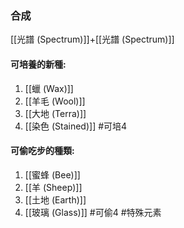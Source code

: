 ### 合成
[[光譜 (Spectrum)]]+[[光譜 (Spectrum)]]

#### 可培養的新種:
1. [[蠟 (Wax)]]
2. [[羊毛 (Wool)]]
3. [[大地 (Terra)]]
4. [[染色 (Stained)]]
#可培4 
#### 可偷吃步的種類:
1. [[蜜蜂 (Bee)]]
2. [[羊 (Sheep)]]
3. [[土地 (Earth)]]
4. [[玻璃 (Glass)]]
#可偷4 
#特殊元素